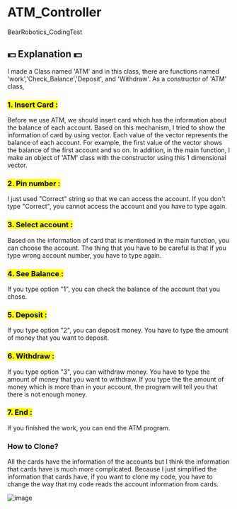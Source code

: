 # ATM_Controller
BearRobotics_CodingTest

## 💵 Explanation 💵
I made a Class named 'ATM' and in this class, there are functions named 'work','Check_Balance','Deposit', and 'Withdraw'.
As a constructor of 'ATM' class, 
### <mark>1. Insert Card :</mark>
Before we use ATM, we should insert card which has the information about the balance of each account. Based on this mechanism, I tried to show the information of card by using vector. Each value of the vector represents the balance of each account. For example, the first value of the vector shows the balance of the first account and so on. In addition, in the main function, I make an object of 'ATM' class with the constructor using this 1 dimensional vector.
### <mark>2. Pin number :</mark> 
I just used "Correct" string so that we can access the account. If you don't type "Correct", you cannot access the account and you have to type again.
### <mark>3. Select account :</mark>
Based on the information of card that is mentioned in the main function, you can choose the account. The thing that you have to be careful is that if you type wrong account number, you have to type again. 
### <mark>4. See Balance :</mark>
If you type option "1", you can check the balance of the account that you chose.
### <mark>5. Deposit :</mark>
If you type option "2", you can deposit money. You have to type the amount of money that you want to deposit.
### <mark>6. Withdraw :</mark>
If you type option "3", you can withdraw money. You have to type the amount of money that you want to withdraw. If you type the the amount of money which is more than in your account, the program will tell you that there is not enough money.
### <mark>7. End :</mark>
If you finished the work, you can end the ATM program.

### How to Clone?
All the cards have the information of the accounts but I think the information that cards have is much more complicated. Because I just simplified the information that cards have, if you want to clone my code, you have to change the way that my code reads the account information from cards.

![image](https://github.com/ItsGJun/ATM_Controller/assets/113964367/0e451bab-26e8-4461-860d-b5a04d4783fb)
